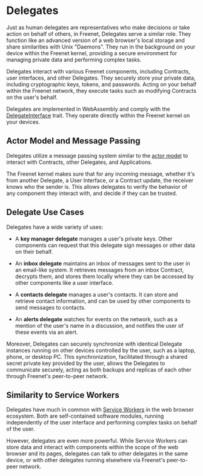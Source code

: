 # Delegates

Just as human delegates are representatives who make decisions or take action on
behalf of others, in Freenet, Delegates serve a similar role. They function like
an advanced version of a web browser's local storage and share similarities with
Unix "Daemons". They run in the background on your device within the Freenet
kernel, providing a secure environment for managing private data and performing
complex tasks.

Delegates interact with various Freenet components, including Contracts, user
interfaces, and other Delegates. They securely store your private data,
including cryptographic keys, tokens, and passwords. Acting on your behalf
within the Freenet network, they execute tasks such as modifying Contracts on
the user's behalf.

Delegates are implemented in WebAssembly and comply with the
[DelegateInterface](https://github.com/freenet/locutus/blob/b1e59528eaeba31c7f09881594d19347de60e8cd/crates/locutus-stdlib/src/delegate_interface.rs#L121)
trait. They operate directly within the Freenet kernel on your devices.

## Actor Model and Message Passing

Delegates utilize a message passing system similar to the [actor
model](https://en.wikipedia.org/wiki/Actor_model) to interact with Contracts,
other Delegates, and Applications. 

The Freenet kernel makes sure that for any incoming message, whether it's from
another Delegate, a User Interface, or a Contract update, the receiver knows who
the sender is. This allows delegates to verify the behavior of any component
they interact with, and decide if they can be trusted.

## Delegate Use Cases

Delegates have a wide variety of uses:

- A **key manager delegate** manages a user's private keys. Other components can
  request that this delegate sign messages or other data on their behalf.

- An **inbox delegate** maintains an inbox of messages sent to the user in an
  email-like system. It retrieves messages from an inbox Contract, decrypts
  them, and stores them locally where they can be accessed by other components
  like a user interface.

- A **contacts delegate** manages a user's contacts. It can store and retrieve
  contact information, and can be used by other components to send messages to
  contacts.

- An **alerts delegate** watches for events on the network, such as a mention
  of the user's name in a discussion, and notifies the user of these events
  via an alert.

Moreover, Delegates can securely synchronize with identical Delegate instances
running on other devices controlled by the user, such as a laptop, phone, or
desktop PC. This synchronization, facilitated through a shared secret private
key provided by the user, allows the Delegates to communicate securely, acting
as both backups and replicas of each other through Freenet's peer-to-peer
network.

## Similarity to Service Workers

Delegates have much in common with [Service Workers](https://developer.mozilla.org/en-US/docs/Web/API/Service_Worker_API) in
the web browser ecosystem. Both are self-contained software modules, running
independently of the user interface and performing complex tasks on behalf of
the user.

However, delegates are even more powerful. While Service Workers can
store data and interact with components within the scope of the web browser and
its pages, delegates can talk to other delegates in the same device, or with
other delegates running elsewhere via Freenet's peer-to-peer network.